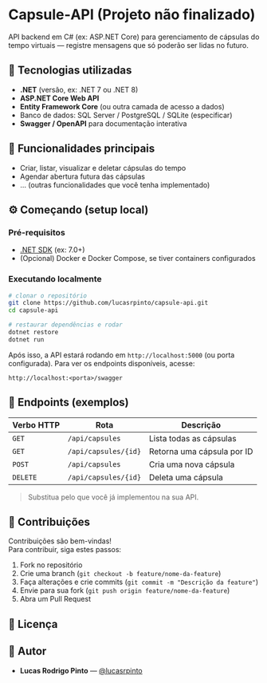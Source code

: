 # Capsule‑API (Projeto não finalizado)

API backend em C# (ex: ASP.NET Core) para gerenciamento de cápsulas do tempo virtuais — registre mensagens que só poderão ser lidas no futuro.

## 🚀 Tecnologias utilizadas

- **.NET** (versão, ex: .NET 7 ou .NET 8)
- **ASP.NET Core Web API**
- **Entity Framework Core** (ou outra camada de acesso a dados)
- Banco de dados: SQL Server / PostgreSQL / SQLite (especificar)
- **Swagger / OpenAPI** para documentação interativa

## 📌 Funcionalidades principais

- Criar, listar, visualizar e deletar cápsulas do tempo
- Agendar abertura futura das cápsulas
- … (outras funcionalidades que você tenha implementado)

## ⚙️ Começando (setup local)

### Pré-requisitos

- [.NET SDK](https://dotnet.microsoft.com/) (ex: 7.0+)
- (Opcional) Docker e Docker Compose, se tiver containers configurados

### Executando localmente

```bash
# clonar o repositório
git clone https://github.com/lucasrpinto/capsule-api.git
cd capsule-api

# restaurar dependências e rodar
dotnet restore
dotnet run
```

Após isso, a API estará rodando em `http://localhost:5000` (ou porta configurada). Para ver os endpoints disponíveis, acesse:
```
http://localhost:<porta>/swagger
```

## 📡 Endpoints (exemplos)

| Verbo HTTP | Rota                 | Descrição                                      |
|------------|----------------------|------------------------------------------------|
| `GET`      | `/api/capsules`       | Lista todas as cápsulas                         |
| `GET`      | `/api/capsules/{id}`  | Retorna uma cápsula por ID                      |
| `POST`     | `/api/capsules`       | Cria uma nova cápsula                           |
| `DELETE`   | `/api/capsules/{id}`  | Deleta uma cápsula                              |

> Substitua pelo que você já implementou na sua API.

## 🤝 Contribuições

Contribuições são bem-vindas!  
Para contribuir, siga estes passos:

1. Fork no repositório
2. Crie uma branch (`git checkout -b feature/nome-da-feature`)
3. Faça alterações e crie commits (`git commit -m "Descrição da feature"`)
4. Envie para sua fork (`git push origin feature/nome-da-feature`)
5. Abra um Pull Request

## 📄 Licença

## 👤 Autor

- **Lucas Rodrigo Pinto** — [@lucasrpinto](https://github.com/lucasrpinto)
